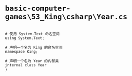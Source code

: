 # `basic-computer-games\53_King\csharp\Year.cs`

```

# 使用 System.Text 命名空间
using System.Text;

# 声明一个名为 King 的命名空间
namespace King;

# 声明一个名为 Year 的内部类
internal class Year
}

```